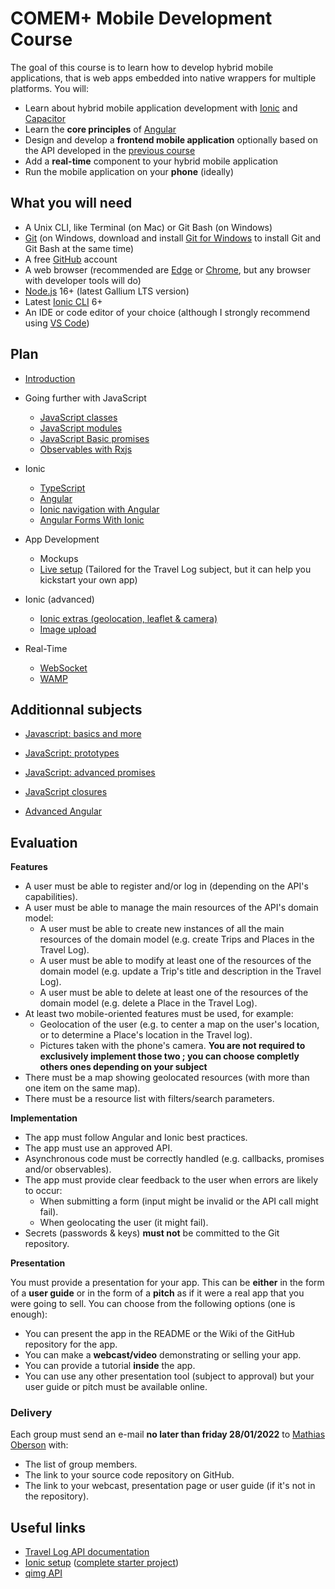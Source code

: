 # COMEM+ Mobile Development Course

The goal of this course is to learn how to develop hybrid mobile applications,
that is web apps embedded into native wrappers for multiple platforms.
You will:

- Learn about hybrid mobile application development with [Ionic][ionic] and [Capacitor][capacitor]
- Learn the **core principles** of [Angular][angular]
- Design and develop a **frontend mobile application** optionally based on the API developed in the [previous course][archioweb]
- Add a **real-time** component to your hybrid mobile application
- Run the mobile application on your **phone** (ideally)

## What you will need

- A Unix CLI, like Terminal (on Mac) or Git Bash (on Windows)
- [Git][git-downloads] (on Windows, download and install [Git for Windows][git-for-windows] to install Git and Git Bash at the same time)
- A free [GitHub][github] account
- A web browser (recommended are [Edge][edge] or [Chrome][chrome], but any browser with developer tools will do)
- [Node.js][node] 16+ (latest Gallium LTS version)
- Latest [Ionic CLI][ionic-cli] 6+
- An IDE or code editor of your choice (although I strongly recommend using [VS Code][vs-code])

## Plan

- [Introduction](./subjects/introduction)

- Going further with JavaScript

  - [JavaScript classes](./subjects/js-classes)
  - [JavaScript modules](./subjects/js-modules)
  - [JavaScript Basic promises](./subjects/js-promises-basics)
  - [Observables with Rxjs](./subjects/rxjs)

- Ionic

  - [TypeScript](./subjects/ts)
  - [Angular](https://mediacomem.github.io/comem-masrad-dfa/latest/subjects/angular?home=https%3A%2F%2Fmediacomem.github.io%2Fcomem-devmobil%2Flatest)
  - [Ionic navigation with Angular](./subjects/ionic-angular)
  - [Angular Forms With Ionic](./subjects/angular-forms)

- App Development

  - Mockups
  - [Live setup][setup-project] (Tailored for the Travel Log subject, but it can help you kickstart your own app)

- Ionic (advanced)

  - [Ionic extras (geolocation, leaflet & camera)](./subjects/ionic-extras)
  - [Image upload](https://github.com/MediaComem/comem-devmobil/blob/master/IMAGE-UPLOAD.md#image-upload)

- Real-Time
  - [WebSocket](./subjects/websocket)
  - [WAMP](./subjects/wamp)

## Additionnal subjects

- [Javascript: basics and more][js-basics]
- [JavaScript: prototypes](./subjects/js-prototypes)
- [JavaScript: advanced promises](./subjects/js-promises)
- [JavaScript closures](./subjects/js-closures)

- [Advanced Angular](https://mediacomem.github.io/comem-masrad-dfa/latest/subjects/advanced-angular?home=https%3A%2F%2Fmediacomem.github.io%2Fcomem-devmobil%2Flatest)

## Evaluation

**Features**

- A user must be able to register and/or log in (depending on the API's capabilities).
- A user must be able to manage the main resources of the API's domain model:
  - A user must be able to create new instances of all the main resources of the domain model (e.g. create Trips and Places in the Travel Log).
  - A user must be able to modify at least one of the resources of the domain model (e.g. update a Trip's title and description in the Travel Log).
  - A user must be able to delete at least one of the resources of the domain model (e.g. delete a Place in the Travel Log).
- At least two mobile-oriented features must be used, for example:
  - Geolocation of the user (e.g. to center a map on the user's location, or to determine a Place's location in the Travel log).
  - Pictures taken with the phone's camera.
    **You are not required to exclusively implement those two ; you can choose completly others ones depending on your subject**
- There must be a map showing geolocated resources (with more than one item on the same map).
- There must be a resource list with filters/search parameters.

**Implementation**

- The app must follow Angular and Ionic best practices.
- The app must use an approved API.
- Asynchronous code must be correctly handled (e.g. callbacks, promises and/or observables).
- The app must provide clear feedback to the user when errors are likely to occur:
  - When submitting a form (input might be invalid or the API call might fail).
  - When geolocating the user (it might fail).
- Secrets (passwords & keys) **must not** be committed to the Git repository.

**Presentation**

You must provide a presentation for your app.
This can be **either** in the form of a **user guide** or in the form of a **pitch** as if it were a real app that you were going to sell.
You can choose from the following options (one is enough):

- You can present the app in the README or the Wiki of the GitHub repository for the app.
- You can make a **webcast/video** demonstrating or selling your app.
- You can provide a tutorial **inside** the app.
- You can use any other presentation tool (subject to approval) but your user guide or pitch must be available online.

### Delivery

Each group must send an e-mail **no later than friday 28/01/2022** to [Mathias Oberson](mailto:mathias.oberson@squareservices.ch) with:

- The list of group members.
- The link to your source code repository on GitHub.
- The link to your webcast, presentation page or user guide (if it's not in the repository).

## Useful links

- [Travel Log API documentation][travel-log-api]
- [Ionic setup][setup-project] ([complete starter project][starter-project])
- [qimg API][qimg]

[angular]: https://angular.io
[archioweb]: https://github.com/MediaComem/comem-archioweb
[chrome]: https://www.google.com/chrome/
[capacitor]: https://capacitorjs.com/
[edge]: https://www.microsoft.com/en-us/edge
[git-downloads]: https://git-scm.com/downloads
[git-for-windows]: https://gitforwindows.org/
[github]: https://github.com
[ionic]: http://ionicframework.com
[ionic-cli]: https://ionicframework.com/docs/cli
[ionic-getting-started]: http://ionicframework.com/getting-started/
[js-basics]: https://mediacomem.github.io/comem-masrad-dfa/latest/subjects/js/#1
[node]: https://nodejs.org/
[qimg]: https://mediacomem.github.io/comem-qimg/
[setup-project]: https://github.com/MediaComem/comem-travel-log-ionic-setup
[starter-project]: https://github.com/MediaComem/comem-travel-log-ionic-starter
[travel-log-api]: https://comem-travel-log-api.herokuapp.com
[vs-code]: https://code.visualstudio.com/
